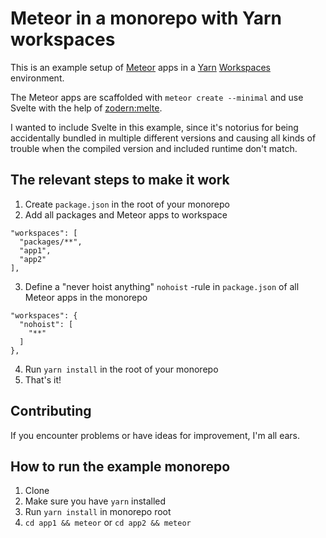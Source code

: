 # Meteor in a monorepo with Yarn workspaces

This is an example setup of [Meteor](https://www.meteor.com) apps in a [Yarn](https://yarnpkg.com/) [Workspaces](https://classic.yarnpkg.com/en/docs/workspaces) environment.

The Meteor apps are scaffolded with `meteor create --minimal` and use Svelte with the help of [zodern:melte](https://github.com/zodern/melte).

I wanted to include Svelte in this example, since it's notorius for being accidentally bundled in multiple different versions and causing all kinds of trouble when the compiled version and included runtime don't match.

## The relevant steps to make it work

1. Create `package.json` in the root of your monorepo
2. Add all packages and Meteor apps to workspace
  ```
  "workspaces": [
    "packages/**",
    "app1",
    "app2"
  ],
  ```
3. Define a "never hoist anything" `nohoist` -rule in `package.json` of all Meteor apps in the monorepo
  ```
  "workspaces": {
    "nohoist": [
      "**"
    ]
  },
  ```
4. Run `yarn install` in the root of your monorepo
5. That's it!

## Contributing

If you encounter problems or have ideas for improvement, I'm all ears.

## How to run the example monorepo

1. Clone
2. Make sure you have `yarn` installed
3. Run `yarn install` in monorepo root
4. `cd app1 && meteor` or `cd app2 && meteor`
